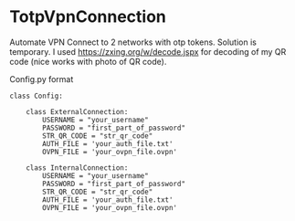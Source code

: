 # TotpVpnConnection
Automate VPN Connect to 2 networks with otp tokens.
Solution is temporary.
I used https://zxing.org/w/decode.jspx for decoding of my QR code (nice works with photo of QR code).

Config.py format

    class Config:

        class ExternalConnection:
            USERNAME = "your_username"
            PASSWORD = "first_part_of_password"
            STR_QR_CODE = "str_qr_code"
            AUTH_FILE = 'your_auth_file.txt'
            OVPN_FILE = 'your_ovpn_file.ovpn'

        class InternalConnection:
            USERNAME = "your_username"
            PASSWORD = "first_part_of_password"
            STR_QR_CODE = "str_qr_code"
            AUTH_FILE = 'your_auth_file.txt'
            OVPN_FILE = 'your_ovpn_file.ovpn'
